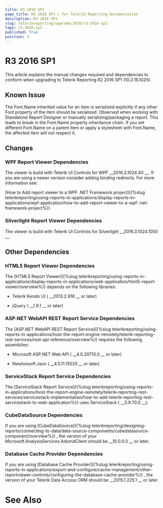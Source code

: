 ```yaml
---
title: R3 2016 SP1
page_title: R3 2016 SP1 | for Telerik Reporting Documentation
description: R3 2016 SP1
slug: telerikreporting/upgrade/2016/r3-2016-sp1
tags: r3,2016,sp1
published: True
position: 5
---
```


# R3 2016 SP1



This article explains the manual changes required and dependencies to conform when upgrading to Telerik Reporting R2 2016 SP1 (10.2.16.1025).


## Known Issue

The Font.Name inherited value for an item is serialized explicitly
          if any other Font property of the item should be serialized.
          Observed when working with Standalone Report Designer or manually serializing/packaging a report.
          This leads to break in the Font.Name property inheritance chain.
          If you set different Font.Name on a parent item or apply a stylesheet with Font.Name, 
          the affected item will not respect it.
        


## Changes

### WPF Report Viewer Dependencies

The viewer is build with Telerik UI Controls for WPF 
__2016.3.1024.40
__. If you are using a newer version consider adding binding redirects. For more information see:
              
[How to Add report viewer to a WPF .NET Framework project]({%slug telerikreporting/using-reports-in-applications/display-reports-in-applications/wpf-application/how-to-add-report-viewer-to-a-wpf-.net-framework-project%})


### Silverlight Report Viewer Dependencies

The viewer is build with Telerik UI Controls for Silverlight 
__2016.3.1024.1050
__.
            


## Other Dependencies

### HTML5 Report Viewer Dependencies

The 
[HTML5 Report Viewer]({%slug telerikreporting/using-reports-in-applications/display-reports-in-applications/web-application/html5-report-viewer/overview%})
 depends on the following libraries:
            


* Telerik Kendo UI (
__2013.2.918
__ or later)
                


* jQuery (
__1.9.1
__ or later)
                


### ASP.NET WebAPI REST Report Service Dependencies

The 
[ASP.NET WebAPI REST Report Service]({%slug telerikreporting/using-reports-in-applications/host-the-report-engine-remotely/telerik-reporting-rest-services/rest-api-reference/overview%})
 requires the following assemblies:
            


* Microsoft ASP.NET Web API (
__4.0.20710.0
__ or later)
                


* Newtonsoft.Json (
__4.5.11.15520
__ or later)
                


### ServiceStack Report Service Dependencies

The 
[ServiceStack Report Service]({%slug telerikreporting/using-reports-in-applications/host-the-report-engine-remotely/telerik-reporting-rest-services/servicestack-implementation/how-to-add-telerik-reporting-rest-servicestack-to-web-application%})
 uses
              ServiceStack (
__3.9.70.0
__):
            


### CubeDataSource Dependencies

If you are using 
[CubeDataSource]({%slug telerikreporting/designing-reports/connecting-to-data/data-source-components/cubedatasource-component/overview%})
, the version of your
              Microsoft.AnalysisServices.AdomdClient should be 
__10.0.0.0
__ or later.
            


### Database Cache Provider Dependencies

If you are using 
[Database Cache Provider]({%slug telerikreporting/using-reports-in-applications/export-and-configure/cache-management/other-reportviewer-controls/configuring-the-database-cache-provider%})
, the version of your
              Telerik Data Access ORM should be 
__2015.1.225.1
__ or later.
            


# See Also

